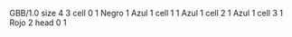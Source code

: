 <gs-board without-header> GBB/1.0
size 4 3
cell 0 1 Negro 1 Azul 1 
cell 1 1 Azul 1 
cell 2 1 Azul 1 
cell 3 1 Rojo 2 
head 0 1 </gs-board>